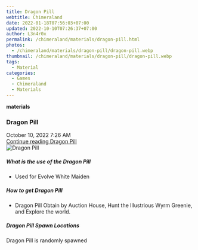 ```yaml
---
title: Dragon Pill
webtitle: Chimeraland
date: 2022-01-18T07:56:03+07:00
updated: 2022-10-10T07:26:37+07:00
author: L3n4r0x
permalink: /chimeraland/materials/dragon-pill.html
photos:
  - /chimeraland/materials/dragon-pill/dragon-pill.webp
thumbnail: /chimeraland/materials/dragon-pill/dragon-pill.webp
tags:
  - Material
categories:
  - Games
  - Chimeraland
  - Materials
---
```


<section id="bootstrap-wrapper">
  <link
    rel="stylesheet"
    href="https://cdn.statically.io/gh/dimaslanjaka/Web-Manajemen/40ac3225/css/bootstrap-4.5-wrapper.css"
  />
  <div
    class="row g-0 border rounded overflow-hidden flex-md-row mb-4 shadow-sm position-relative"
  >
    <div class="col p-4 d-flex flex-column position-static">
      <strong class="d-inline-block mb-2 text-success">materials</strong>
      <h3 class="mb-0">Dragon Pill</h3>
      <div class="mb-1 text-muted">October 10, 2022 7:26 AM</div>
      <a href="#" class="stretched-link d-none">Continue reading Dragon Pill</a>
    </div>
    <div class="col-auto d-none d-lg-block">
      <img
        src="/chimeraland/materials/dragon-pill/dragon-pill.webp"
        alt="Dragon Pill"
      />
    </div>
  </div>
  <div class="row">
    <div class="col-lg-6 col-12 mb-2">
      <div class="card">
        <div class="card-body">
          <h5 class="card-title">What is the use of the Dragon Pill</h5>
          <div class="card-text">
            <ul>
              <li>Used for Evolve White Maiden</li>
            </ul>
          </div>
        </div>
      </div>
    </div>
    <div class="col-lg-6 col-12 mb-2">
      <div class="card">
        <div class="card-body">
          <h5 class="card-title">How to get Dragon Pill</h5>
          <div class="card-text">
            <ul>
              <li>
                Dragon Pill Obtain by Auction House, Hunt the Illustrious Wyrm
                Greenie, and Explore the world.
              </li>
            </ul>
          </div>
        </div>
      </div>
    </div>
    <div class="col-12 mb-2">
      <h5>Dragon Pill Spawn Locations</h5>
      <p>Dragon Pill is randomly spawned</p>
    </div>
  </div>
</section>